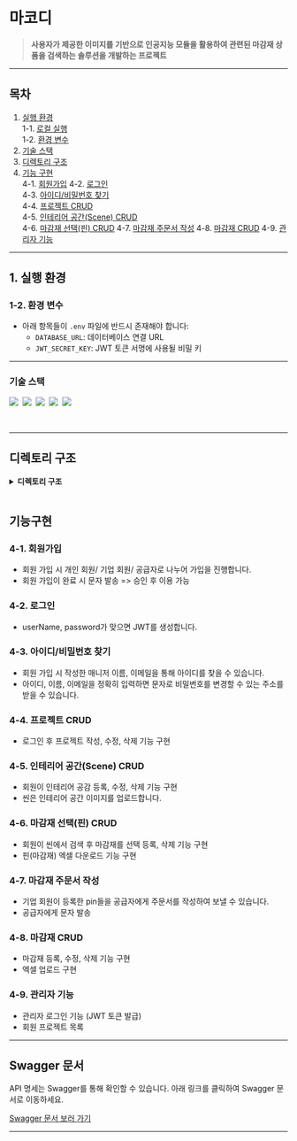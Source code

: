 # **마코디**  
> **사용자가 제공한 이미지를 기반으로 인공지능 모듈을 활용하여 관련된 마감재 상품을 검색하는 솔루션을 개발하는 프로젝트**

---

## **목차**
1. [실행 환경](#1-실행-환경)  
   1-1. [로컬 실행](#1-1-로컬-실행)  
   1-2. [환경 변수](#1-2-환경-변수)  
2. [기술 스택](#2-기술-스택)  
3. [디렉토리 구조](#3-디렉토리-구조)  
4. [기능 구현](#4-기능-구현)  
   4-1. [회원가입](#4-1-회원가입)
   4-2. [로그인](#4-2-로그인)  
   4-3. [아이디/비밀번호 찾기](#4-3-아이디/비밀번호-찾기)  
   4-4. [프로젝트 CRUD](#4-4-프로젝트-CRUD)  
   4-5. [인테리어 공간(Scene) CRUD](#4-5-인테리어-공간(Scene)-CRUD)  
   4-6. [마감재 선택(핀) CRUD](#4-6-마감재-선택(핀)-CRUD)
   4-7. [마감재 주문서 작성](#4-7-마감재-주문서-작성)
   4-8. [마감재 CRUD](#4-8-마감재-CRUD)
   4-9. [관리자 기능](#4-9-관리자-기능)  

---

## **1. 실행 환경**
### **1-2. 환경 변수**  
- 아래 항목들이 `.env` 파일에 반드시 존재해야 합니다:
  - `DATABASE_URL`: 데이터베이스 연결 URL
  - `JWT_SECRET_KEY`: JWT 토큰 서명에 사용될 비밀 키

---

### 기술 스택
<img src="https://img.shields.io/badge/TypeScript-version 5-3178C6">&nbsp;
<img src="https://img.shields.io/badge/Nest.js-version 10-E0234E">&nbsp;
<img src="https://img.shields.io/badge/TypeORM-version 0.3-fcad03">&nbsp;
<img src="https://img.shields.io/badge/MySQL-version 8-00758F">&nbsp;
<img src="https://img.shields.io/badge/Prisma-4.0-2D3748">&nbsp;

</br>

---

## 디렉토리 구조

<details>
<summary><strong>디렉토리 구조</strong></summary>
<div markdown="1">
 
```bash
─prisma
├─src
│  ├─decorators
│  ├─helper
│  └─module
│      ├─admin
│      ├─aligo
│      ├─auth
│      ├─category
│      ├─company
│      ├─inquiry
│      ├─job
│      ├─location
│      ├─partnership
│      ├─pin
│      ├─prisma
│      ├─product
│      ├─product-option
│      ├─project
│      ├─purpose
│      ├─scene
│      ├─store
│      ├─upload
│      └─user
└─test
```
</div>
</details>

</br>

## 기능구현
### **4-1. 회원가입** 
* 회원 가입 시 개인 회원/ 기업 회원/ 공급자로 나누어 가입을 진행합니다.
* 회원 가입이 완료 시 문자 발송 => 승인 후 이용 가능

### **4-2. 로그인**
* userName, password가 맞으면 JWT를 생성합니다.

### **4-3. 아이디/비밀번호 찾기**
* 회원 가입 시 작성한 매니저 이름, 이메일을 통해 아이디를 찾을 수 있습니다.
* 아이디, 이름, 이메일을 정확히 입력하면 문자로 비밀번호를 변경할 수 있는 주소를 받을 수 있습니다. 

### **4-4. 프로젝트 CRUD**
* 로그인 후 프로젝트 작성, 수정, 삭제 기능 구현

### **4-5. 인테리어 공간(Scene) CRUD**
* 회원이 인테리어 공감 등록, 수정, 삭제 기능 구현
* 씬은 인테리어 공간 이미지를 업로드합니다.

### **4-6. 마감재 선택(핀) CRUD**
* 회원이 씬에서 검색 후 마감재를 선택 등록, 삭제 기능 구현
* 핀(마감재) 엑셀 다운로드 기능 구현

### **4-7. 마감재 주문서 작성**
* 기업 회원이 등록한 pin들을 공급자에게 주문서를 작성하여 보낼 수 있습니다.
* 공급자에게 문자 발송

### **4-8. 마감재 CRUD**
* 마감재 등록, 수정, 삭제 기능 구현
* 엑셀 업로드 구현

### **4-9. 관리자 기능**
* 관리자 로그인 기능 (JWT 토큰 발급)
* 회원 프로젝트 목록

 ---
 
 ## **Swagger 문서**
API 명세는 Swagger를 통해 확인할 수 있습니다. 아래 링크를 클릭하여 Swagger 문서로 이동하세요.

[Swagger 문서 보러 가기](https://github.com/user-attachments/assets/b5d3491c-08ad-400a-9767-2611ffd14721)

---
